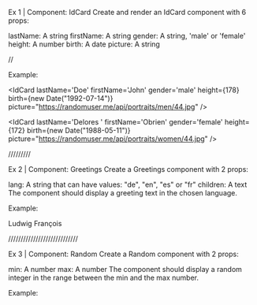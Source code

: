 Ex 1 | Component: IdCard
Create and render an IdCard component with 6 props:

lastName: A string
firstName: A string
gender: A string, 'male' or 'female'
height: A number
birth: A date
picture: A string

//

Example:

<IdCard
  lastName='Doe'
  firstName='John'
  gender='male'
  height={178}
  birth={new Date("1992-07-14")}
  picture="https://randomuser.me/api/portraits/men/44.jpg"
/>

<IdCard
  lastName='Delores '
  firstName='Obrien'
  gender='female'
  height={172}
  birth={new Date("1988-05-11")}
  picture="https://randomuser.me/api/portraits/women/44.jpg"
/>


/////////

Ex 2 | Component: Greetings
Create a Greetings component with 2 props:

lang: A string that can have values: "de", "en", "es" or "fr"
children: A text
The component should display a greeting text in the chosen language.

Example:

<Greetings lang="de">Ludwig</Greetings>
<Greetings lang="fr">François</Greetings>


////////////////////////////

Ex 3 | Component: Random
Create a Random component with 2 props:

min: A number
max: A number
The component should display a random integer in the range between the min and the max number.

Example:

<Random min={1} max={6}/>
<Random min={1} max={100}/>